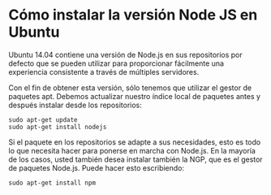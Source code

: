 # Cómo instalar la versión Node JS en Ubuntu

Ubuntu 14.04 contiene una versión de Node.js en sus repositorios por defecto que se pueden utilizar para proporcionar fácilmente una experiencia consistente a través de múltiples servidores.

Con el fin de obtener esta versión, sólo tenemos que utilizar el gestor de paquetes apt. Debemos actualizar nuestro índice local de paquetes antes y después instalar desde los repositorios:

    sudo apt-get update
    sudo apt-get install nodejs

Si el paquete en los repositorios se adapte a sus necesidades, esto es todo lo que necesita hacer para ponerse en marcha con Node.js. En la mayoría de los casos, usted también desea instalar también la NGP, que es el gestor de paquetes Node.js. Puede hacer esto escribiendo:

    sudo apt-get install npm